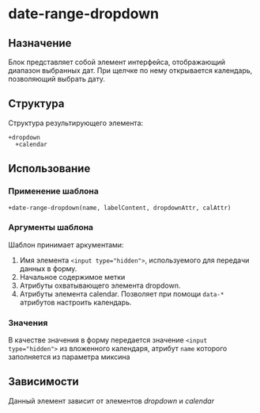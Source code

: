 # date-range-dropdown

## Назначение

Блок представляет собой элемент интерфейса, отображающий диапазон выбранных дат. При щелчке по нему открывается календарь, позволяющий выбрать дату.

## Структура

Структура результирующего элемента:

    +dropdown
      +calendar

## Использование

### Применение шаблона
    +date-range-dropdown(name, labelContent, dropdownAttr, calAttr)

### Аргументы шаблона

Шаблон принимает аркументами:

1. Имя элемента `<input type="hidden">`, используемого для передачи данных в форму.
2. Начальное содержимое метки
2. Атрибуты охватывающего элемента dropdown.
3. Атрибуты элемента calendar. Позволяет при помощи `data-*` атрибутов настроить календарь.

### Значения

В качестве значения в форму передается значение `<input type="hidden">` из вложенного календаря, атрибут `name` которого заполняется из параметра миксина

## Зависимости

Данный элемент зависит от элементов _dropdown_ и _calendar_